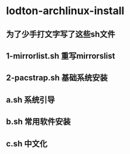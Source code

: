 # lodton-archlinux-install

## 为了少手打文字写了这些sh文件
## 1-mirrorlist.sh    重写mirrorslist
## 2-pacstrap.sh      基础系统安装
## a.sh               系统引导
## b.sh               常用软件安装
## c.sh               中文化
